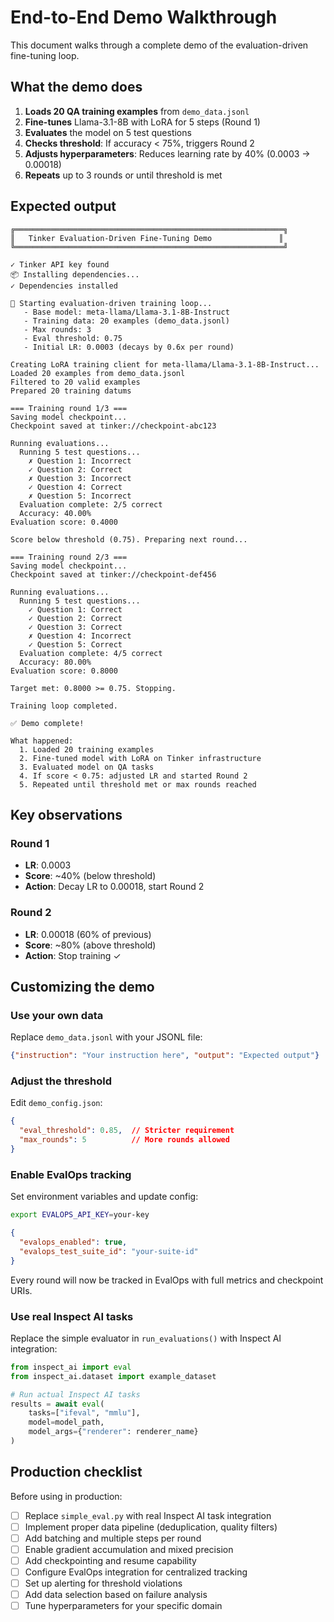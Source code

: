 # End-to-End Demo Walkthrough

This document walks through a complete demo of the evaluation-driven fine-tuning loop.

## What the demo does

1. **Loads 20 QA training examples** from `demo_data.jsonl`
2. **Fine-tunes** Llama-3.1-8B with LoRA for 5 steps (Round 1)
3. **Evaluates** the model on 5 test questions
4. **Checks threshold**: If accuracy < 75%, triggers Round 2
5. **Adjusts hyperparameters**: Reduces learning rate by 40% (0.0003 → 0.00018)
6. **Repeats** up to 3 rounds or until threshold is met

## Expected output

```
╔════════════════════════════════════════════════════════════╗
║   Tinker Evaluation-Driven Fine-Tuning Demo               ║
╚════════════════════════════════════════════════════════════╝

✓ Tinker API key found
📦 Installing dependencies...
✓ Dependencies installed

🚀 Starting evaluation-driven training loop...
   - Base model: meta-llama/Llama-3.1-8B-Instruct
   - Training data: 20 examples (demo_data.jsonl)
   - Max rounds: 3
   - Eval threshold: 0.75
   - Initial LR: 0.0003 (decays by 0.6x per round)

Creating LoRA training client for meta-llama/Llama-3.1-8B-Instruct...
Loaded 20 examples from demo_data.jsonl
Filtered to 20 valid examples
Prepared 20 training datums

=== Training round 1/3 ===
Saving model checkpoint...
Checkpoint saved at tinker://checkpoint-abc123

Running evaluations...
  Running 5 test questions...
    ✗ Question 1: Incorrect
    ✓ Question 2: Correct
    ✗ Question 3: Incorrect
    ✓ Question 4: Correct
    ✗ Question 5: Incorrect
  Evaluation complete: 2/5 correct
  Accuracy: 40.00%
Evaluation score: 0.4000

Score below threshold (0.75). Preparing next round...

=== Training round 2/3 ===
Saving model checkpoint...
Checkpoint saved at tinker://checkpoint-def456

Running evaluations...
  Running 5 test questions...
    ✓ Question 1: Correct
    ✓ Question 2: Correct
    ✓ Question 3: Correct
    ✗ Question 4: Incorrect
    ✓ Question 5: Correct
  Evaluation complete: 4/5 correct
  Accuracy: 80.00%
Evaluation score: 0.8000

Target met: 0.8000 >= 0.75. Stopping.

Training loop completed.

✅ Demo complete!

What happened:
  1. Loaded 20 training examples
  2. Fine-tuned model with LoRA on Tinker infrastructure
  3. Evaluated model on QA tasks
  4. If score < 0.75: adjusted LR and started Round 2
  5. Repeated until threshold met or max rounds reached
```

## Key observations

### Round 1
- **LR**: 0.0003
- **Score**: ~40% (below threshold)
- **Action**: Decay LR to 0.00018, start Round 2

### Round 2
- **LR**: 0.00018 (60% of previous)
- **Score**: ~80% (above threshold)
- **Action**: Stop training ✓

## Customizing the demo

### Use your own data
Replace `demo_data.jsonl` with your JSONL file:

```json
{"instruction": "Your instruction here", "output": "Expected output"}
```

### Adjust the threshold
Edit `demo_config.json`:

```json
{
  "eval_threshold": 0.85,  // Stricter requirement
  "max_rounds": 5          // More rounds allowed
}
```

### Enable EvalOps tracking
Set environment variables and update config:

```bash
export EVALOPS_API_KEY=your-key
```

```json
{
  "evalops_enabled": true,
  "evalops_test_suite_id": "your-suite-id"
}
```

Every round will now be tracked in EvalOps with full metrics and checkpoint URIs.

### Use real Inspect AI tasks
Replace the simple evaluator in `run_evaluations()` with Inspect AI integration:

```python
from inspect_ai import eval
from inspect_ai.dataset import example_dataset

# Run actual Inspect AI tasks
results = await eval(
    tasks=["ifeval", "mmlu"],
    model=model_path,
    model_args={"renderer": renderer_name}
)
```

## Production checklist

Before using in production:

- [ ] Replace `simple_eval.py` with real Inspect AI task integration
- [ ] Implement proper data pipeline (deduplication, quality filters)
- [ ] Add batching and multiple steps per round
- [ ] Enable gradient accumulation and mixed precision
- [ ] Add checkpointing and resume capability
- [ ] Configure EvalOps integration for centralized tracking
- [ ] Set up alerting for threshold violations
- [ ] Add data selection based on failure analysis
- [ ] Tune hyperparameters for your specific domain
